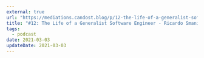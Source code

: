 ```yaml
---
external: true
url: "https://mediations.candost.blog/p/12-the-life-of-a-generalist-software-engineer"
title: "#12: The Life of a Generalist Software Engineer - Ricardo Smania"
tags:
  - podcast
date: 2021-03-03
updateDate: 2021-03-03
---
```


